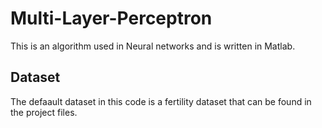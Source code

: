 # Multi-Layer-Perceptron
This is an algorithm used in Neural networks and is written in Matlab.
## Dataset
The defaault dataset in this code is a fertility dataset that can be found in the project files.
